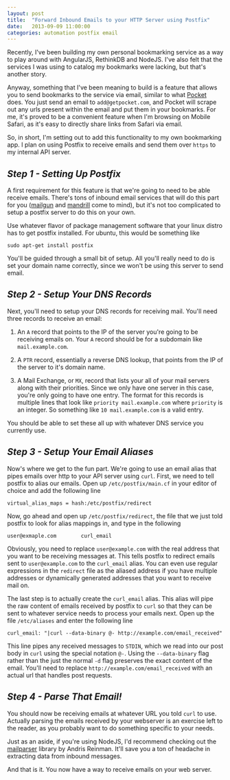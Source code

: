 ```yaml
---
layout: post
title:  "Forward Inbound Emails to your HTTP Server using Postfix"
date:   2013-09-09 11:00:00
categories: automation postfix email
---
```


Recently, I've been building my own personal bookmarking service as a way to play around with AngularJS, RethinkDB and NodeJS. I've also felt that the services I was using to catalog my bookmarks were lacking, but that's another story.

Anyway, something that I've been meaning to build is a feature that allows you to send bookmarks to the service via email, similar to what [Pocket](http://getpocket.com/) does. You just send an email to `add@getpocket.com`, and Pocket will scrape out any urls present within the email and put them in your bookmarks. For me, it's proved to be a convenient feature when I'm browsing on Mobile Safari, as it's easy to directly share links from Safari via email.

So, in short, I'm setting out to add this functionality to my own bookmarking app. I plan on using Postfix to receive emails and send them over `https` to my internal API server.

<!-- more -->

_Step 1 - Setting Up Postfix_
-----------------------------

A first requirement for this feature is that we're going to need to be able receive emails. There's tons of inbound email services that will do this part for you ([mailgun](http://www.mailgun.com/) and [mandrill](http://mandrill.com/) come to mind), but it's not too complicated to setup a postfix server to do this on your own.

Use whatever flavor of package management software that your linux distro has to get postfix installed. For ubuntu, this would be something like

    sudo apt-get install postfix

You'll be guided through a small bit of setup. All you'll really need to do is set your domain name correctly, since we won't be using this server to send email.

_Step 2 - Setup Your DNS Records_
----------------------------------

Next, you'll need to setup your DNS records for receiving mail. You'll need three records to receive an email:

1. An `A` record that points to the IP of the server you're going to be receiving emails on. Your `A` record should be for a subdomain like `mail.example.com`.

2. A `PTR` record, essentially a reverse DNS lookup, that points from the IP of the server to it's domain name.

3. A Mail Exchange, or `MX`, record that lists your all of your mail servers along with their priorities. Since we only have one server in this case, you're only going to have one entry. The format for this records is multiple lines that look like `priority mail.example.com` where `priority` is an integer. So something like `10 mail.example.com` is a valid entry.

You should be able to set these all up with whatever DNS service you currently use.

_Step 3 - Setup Your Email Aliases_
------------------------------------

Now's where we get to the fun part. We're going to use an email alias that pipes emails over http to your API server using `curl`. First, we need to tell postfix to alias our emails. Open up `/etc/postfix/main.cf` in your editor of choice and add the following line

    virtual_alias_maps = hash:/etc/postfix/redirect

Now, go ahead and open up `/etc/postfix/redirect`, the file that we just told postfix to look for alias mappings in, and type in the following

    user@exmaple.com        curl_email

Obviously, you need to replace `user@example.com` with the real address that you want to be receiving messages at. This tells postfix to redirect emails sent to `user@example.com` to the `curl_email` alias. You can even use regular expressions in the `redirect` file as the aliased address if you have multiple addresses or dynamically generated addresses that you want to receive mail on.

The last step is to actually create the `curl_email` alias. This alias will pipe the raw content of emails received by postfix to `curl` so that they can be sent to whatever service needs to process your emails next. Open up the file `/etc/aliases` and enter the following line

    curl_email: "|curl --data-binary @- http://example.com/email_received"

This line pipes any received messages to `STDIN`, which we read into our post body in `curl` using the special notation `@-`. Using the `--data-binary` flag rather than the just the normal `-d` flag preserves the exact content of the email. You'll need to replace `http://example.com/email_received` with an actual url that handles post requests.

_Step 4 - Parse That Email!_
----------------------------

You should now be receiving emails at whatever URL you told `curl` to use. Actually parsing the emails received by your webserver is an exercise left to the reader, as you probably want to do something specific to your needs.

Just as an aside, if you're using NodeJS, I'd recommend checking out the [mailparser](https://github.com/andris9/mailparser) library by Andris Reinman. It'll save you a ton of headache in extracting data from inbound messages.

And that is it. You now have a way to receive emails on your web server.
